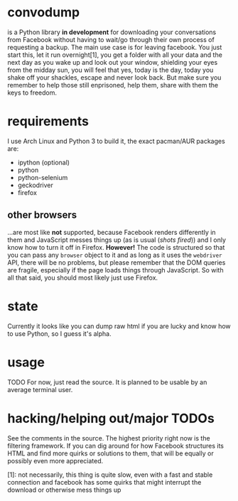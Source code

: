 # convodump
is a Python library **in development** for downloading your conversations from Facebook without having to wait/go through their own process of requesting a backup. The main use case is for leaving facebook. You just start this, let it run overnight[1], you get a folder with all your data and the next day as you wake up and look out your window, shielding your eyes from the midday sun, you will feel that yes, today is the day, today you shake off your shackles, escape and never look back. But make sure you remember to help those still enprisoned, help them, share with them the keys to freedom.

# requirements
I use Arch Linux and Python 3 to build it, the exact pacman/AUR packages are:
 - ipython (optional)
 - python
 - python-selenium
 - geckodriver
 - firefox
## other browsers
...are most like **not** supported, because Facebook renders differently in them and JavaScript messes things up (as is usual (*shots fired*)) and I only know how to turn it off in Firefox.
**However!** The code is structured so that you can pass any `browser` object to it and as long as it uses the `webdriver` API, there will be no problems, but please remember that the DOM queries are fragile, especially if the page loads things through JavaScript.
So with all that said, you should most likely just use Firefox.


# state
Currently it looks like you can dump raw html if you are lucky and know how to use Python, so I guess it's alpha.

# usage
TODO
For now, just read the source. It is planned to be usable by an average terminal user.

# hacking/helping out/major TODOs
See the comments in the source. The highest priority right now is the filtering framework. If you can dig around for how Facebook structures its HTML and find more quirks or solutions to them, that will be equally or possibly even more appreciated.

[1]: not necessarily, this thing is quite slow, even with a fast and stable connection and facebook has some quirks that might interrupt the download or otherwise mess things up
